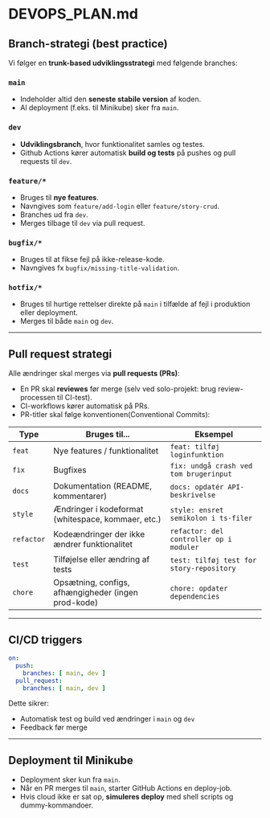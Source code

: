 
# DEVOPS_PLAN.md

## Branch-strategi (best practice)

Vi følger en **trunk-based udviklingsstrategi** med følgende branches:

### `main`
- Indeholder altid den **seneste stabile version** af koden.
- Al deployment (f.eks. til Minikube) sker fra `main`.

### `dev`
- **Udviklingsbranch**, hvor funktionalitet samles og testes.
- Github Actions kører automatisk **build og tests** på pushes og pull requests til `dev`.

### `feature/*`
- Bruges til **nye features**.
- Navngives som `feature/add-login` eller `feature/story-crud`.
- Branches ud fra `dev`.
- Merges tilbage til `dev` via pull request.

### `bugfix/*`
- Bruges til at fikse fejl på ikke-release-kode.
- Navngives fx `bugfix/missing-title-validation`.

### `hotfix/*`
- Bruges til hurtige rettelser direkte på `main` i tilfælde af fejl i produktion eller deployment.
- Merges til både `main` og `dev`.

---

## Pull request strategi

Alle ændringer skal merges via **pull requests (PRs)**:
- En PR skal **reviewes** før merge (selv ved solo-projekt: brug review-processen til CI-test).
- CI-workflows kører automatisk på PRs.
- PR-titler skal følge konventionen(Conventional Commits):
  
| Type       | Bruges til...                                           | Eksempel                                 |
|------------|----------------------------------------------------------|------------------------------------------|
| `feat`     | Nye features / funktionalitet                            | `feat: tilføj loginfunktion`             |
| `fix`      | Bugfixes                                                 | `fix: undgå crash ved tom brugerinput`   |
| `docs`     | Dokumentation (README, kommentarer)                      | `docs: opdatér API-beskrivelse`          |
| `style`    | Ændringer i kodeformat (whitespace, kommaer, etc.)       | `style: ensret semikolon i ts-filer`     |
| `refactor` | Kodeændringer der ikke ændrer funktionalitet             | `refactor: del controller op i moduler`  |
| `test`     | Tilføjelse eller ændring af tests                        | `test: tilføj test for story-repository` |
| `chore`    | Opsætning, configs, afhængigheder (ingen prod-kode)     | `chore: opdater dependencies`            |


---

## CI/CD triggers

```yaml
on:
  push:
    branches: [ main, dev ]
  pull_request:
    branches: [ main, dev ]
```

Dette sikrer:
- Automatisk test og build ved ændringer i `main` og `dev`
- Feedback før merge

---

## Deployment til Minikube

- Deployment sker kun fra `main`.
- Når en PR merges til `main`, starter GitHub Actions en deploy-job.
- Hvis cloud ikke er sat op, **simuleres deploy** med shell scripts og dummy-kommandoer.

